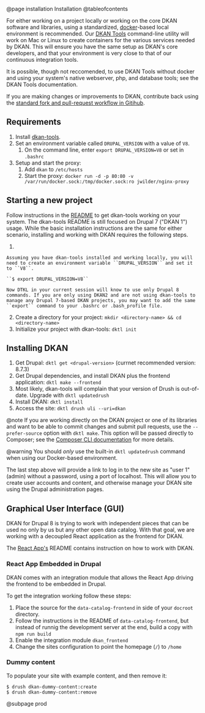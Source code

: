 @page installation Installation
@tableofcontents

For either working on a project locally or working on the core DKAN software and libraries, using a standardized, [docker](https://www.docker.com/)-based local environment is recommended. Our [DKAN Tools](https://github.com/getdkan/dkan-tools) command-line utility will work on Mac or Linux to create containers for the various services needed by DKAN. This will ensure you have the same setup as DKAN's core developers, and that your environment is very close to that of our continuous integration tools.

It is possible, though not reccomended, to use DKAN Tools without docker and using your system's native webserver, php, and database tools; see the DKAN Tools documentation.

If you are making changes or improvements to DKAN, contribute back using the [standard fork and pull-request workflow in Gitihub](https://help.github.com/categories/collaborating-with-issues-and-pull-requests/).

## Requirements

1. Install [dkan-tools](https://github.com/GetDKAN/dkan-tools). 
2. Set an environment variable called ``DRUPAL_VERSION`` with a value of ``V8``.
    1. On the command line, enter ``export DRUPAL_VERSION=V8`` or set in ``.bashrc``
3. Setup and start the proxy:
    1. Add `dkan` to `/etc/hosts`
    2. Start the proxy: 
    ``docker run -d -p 80:80 -v /var/run/docker.sock:/tmp/docker.sock:ro jwilder/nginx-proxy``

## Starting a new project

Follow instructions in the [README](https://github.com/getdkan/dkan-tools) to get dkan-tools working on your system. The dkan-tools README is still focused on Drupal 7 ("DKAN 1") usage. While the basic installation instructions are the same for either scenario, installing and working with DKAN requires the following steps.  

1. 

    Assuming you have dkan-tools installed and working locally, you will need to create an environment variable ``DRUPAL_VERSION`` and set it to ``V8``.

    ``$ export DRUPAL_VERSION=V8``

    Now DTKL in your current session will know to use only Drupal 8 commands. If you are only using DKAN2 and are not using dkan-tools to manage any Drupal 7-based DKAN projects, you may want to add the same ``export`` command to your .bashrc or .bash_profile file.

2. Create a directory for your project: ``mkdir <directory-name> && cd <directory-name>``
3. Initialize your project with dkan-tools: ``dktl init``

## Installing DKAN

1. Get Drupal: ``dktl get <drupal-version>`` (currnet recommended version: 8.7.3)
2. Get Drupal dependencies, and install DKAN plus the frontend application: ``dktl make --frontend``
3. Most likely, dkan-tools will complain that your version of Drush is out-of-date. Upgrade with ``dktl updatedrush``
4. Install DKAN: ``dktl install``
5. Access the site: ``dktl drush uli --uri=dkan``

@note
  If you are working directly on the DKAN project or one of its libraries and want to be able to 
  commit changes and submit pull requests, use the `--prefer-source` option with `dktl make`. 
  This option will be passed directly to Composer; see the [Composer CLI documentation](https://getcomposer.org/doc/03-cli.md#command-line-interface-commands) for more details.

@warning
  You should *only* use the built-in `dktl updatedrush` command when using our Docker-based environment.

The last step above will provide a link to log in to the new site as "user 1" (admin) without a password, using a port of localhost. This will allow you to create user accounts and content, and otherwise manage your DKAN site using the Drupal administration pages. 

## Graphical User Interface (GUI)
 
 DKAN for Drupal 8 is trying to work with independent pieces that can be used no only by us but any other open data catalog. With that goal, we are working with a decoupled React application as the frontend for DKAN.
 
 The [React App's](https://github.com/GetDKAN/data-catalog-frontend) README contains instruction on how to work with DKAN.
 
 ### React App Embedded in Drupal
 
 DKAN comes with an integration module that allows the React App driving the frontend to be embedded in Drupal.
 
 To get the integration working follow these steps:
 1. Place the source for the ``data-catalog-frontend`` in side of your ``docroot`` directory.
 2. Follow the instructions in the README of ``data-catalog-frontend``, but instead of runnig the development server at the end, build a copy with ``npm run build``
 3. Enable the integration module ``dkan_frontend``
 4. Change the sites configuration to point the homepage (``/``) to ``/home``

### Dummy content

To populate your site with example content, and then remove it:

```      
$ drush dkan-dummy-content:create
$ drush dkan-dummy-content:remove
```

@subpage prod